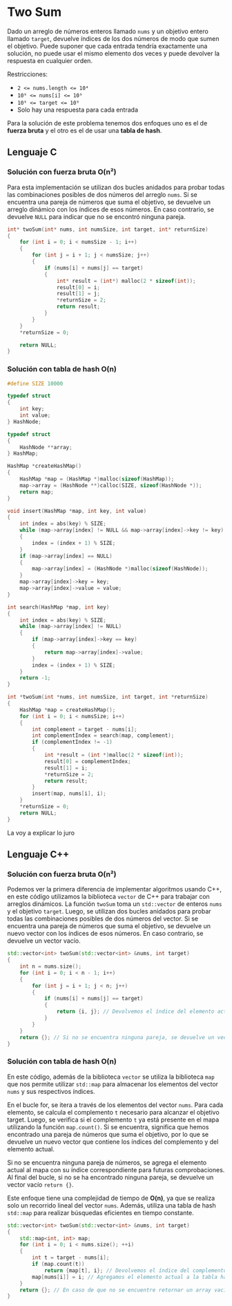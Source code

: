 # Two Sum

Dado un arreglo de números enteros llamado `nums` y un objetivo entero llamado `target`, devuelve índices de los dos números de modo que sumen el objetivo.
Puede suponer que cada entrada tendría exactamente una solución, no puede usar el mismo elemento dos veces y puede devolver la respuesta en cualquier orden.

Restricciones:
- `2 <= nums.length <= 10⁴`
- `10⁹ <= nums[i] <= 10⁹`
- `10⁹ <= target <= 10⁹`
- Solo hay una respuesta para cada entrada

Para la solución de este problema tenemos dos enfoques uno es el de **fuerza bruta** y el otro es el de usar una **tabla de hash**.

## Lenguaje C

### Solución con fuerza bruta O(n²)

Para esta implementación se utilizan dos bucles anidados para probar todas las combinaciones posibles de dos números del arreglo `nums`. Si se encuentra una pareja de números que suma el objetivo, se devuelve un arreglo dinámico con los índices de esos números. En caso contrario, se devuelve `NULL` para indicar que no se encontró ninguna pareja.

```c
int* twoSum(int* nums, int numsSize, int target, int* returnSize) 
{
    for (int i = 0; i < numsSize - 1; i++) 
    {
        for (int j = i + 1; j < numsSize; j++) 
        {
            if (nums[i] + nums[j] == target) 
            {
                int* result = (int*) malloc(2 * sizeof(int));
                result[0] = i;
                result[1] = j;
                *returnSize = 2;
                return result;
            }
        }
    }
    *returnSize = 0;

    return NULL;
}
```

### Solución con tabla de hash O(n)

```c
#define SIZE 10000

typedef struct
{
    int key;
    int value;
} HashNode;

typedef struct
{
    HashNode **array;
} HashMap;

HashMap *createHashMap()
{
    HashMap *map = (HashMap *)malloc(sizeof(HashMap));
    map->array = (HashNode **)calloc(SIZE, sizeof(HashNode *));
    return map;
}

void insert(HashMap *map, int key, int value)
{
    int index = abs(key) % SIZE;
    while (map->array[index] != NULL && map->array[index]->key != key)
    {
        index = (index + 1) % SIZE;
    }
    if (map->array[index] == NULL)
    {
        map->array[index] = (HashNode *)malloc(sizeof(HashNode));
    }
    map->array[index]->key = key;
    map->array[index]->value = value;
}

int search(HashMap *map, int key)
{
    int index = abs(key) % SIZE;
    while (map->array[index] != NULL)
    {
        if (map->array[index]->key == key)
        {
            return map->array[index]->value;
        }
        index = (index + 1) % SIZE;
    }
    return -1;
}

int *twoSum(int *nums, int numsSize, int target, int *returnSize)
{
    HashMap *map = createHashMap();
    for (int i = 0; i < numsSize; i++)
    {
        int complement = target - nums[i];
        int complementIndex = search(map, complement);
        if (complementIndex != -1)
        {
            int *result = (int *)malloc(2 * sizeof(int));
            result[0] = complementIndex;
            result[1] = i;
            *returnSize = 2;
            return result;
        }
        insert(map, nums[i], i);
    }
    *returnSize = 0;
    return NULL;
}
```

La voy a explicar lo juro

## Lenguaje C++

### Solución con fuerza bruta O(n²)

Podemos ver la primera diferencia de implementar algoritmos usando C++, en este código utilizamos la biblioteca `vector` de C++ para trabajar con arreglos dinámicos. La función `twoSum` toma un `std::vector` de enteros `nums` y el objetivo `target`. Luego, se utilizan dos bucles anidados para probar todas las combinaciones posibles de dos números del vector. Si se encuentra una pareja de números que suma el objetivo, se devuelve un nuevo vector con los índices de esos números. En caso contrario, se devuelve un vector vacío.

```cpp
std::vector<int> twoSum(std::vector<int> &nums, int target)
{
    int n = nums.size();
    for (int i = 0; i < n - 1; i++)
    {
        for (int j = i + 1; j < n; j++)
        {
            if (nums[i] + nums[j] == target)
            {
                return {i, j}; // Devolvemos el índice del elemento actual y el índice del complemento
            }
        }
    }
    return {}; // Si no se encuentra ninguna pareja, se devuelve un vector vacío
}
```

### Solución con tabla de hash O(n)

En este código, además de la biblioteca `vector` se utiliza la biblioteca `map` que nos permite utilizar `std::map` para almacenar los elementos del vector `nums` y sus respectivos índices.

En el bucle for, se itera a través de los elementos del vector `nums`. Para cada elemento, se calcula el complemento `t` necesario para alcanzar el objetivo target. Luego, se verifica si el complemento `t` ya está presente en el mapa utilizando la función `map.count()`. Si se encuentra, significa que hemos encontrado una pareja de números que suma el objetivo, por lo que se devuelve un nuevo vector que contiene los índices del complemento y del elemento actual.

Si no se encuentra ninguna pareja de números, se agrega el elemento actual al mapa con su índice correspondiente para futuras comprobaciones. Al final del bucle, si no se ha encontrado ninguna pareja, se devuelve un vector vacío `return {}`.

Este enfoque tiene una complejidad de tiempo de **O(n)**, ya que se realiza solo un recorrido lineal del vector `nums`. Además, utiliza una tabla de hash `std::map` para realizar búsquedas eficientes en tiempo constante.

```cpp
std::vector<int> twoSum(std::vector<int> &nums, int target)
{
    std::map<int, int> map;
    for (int i = 0; i < nums.size(); ++i)
    {
        int t = target - nums[i];
        if (map.count(t))
            return {map[t], i}; // Devolvemos el índice del complemento y el índice actual
        map[nums[i]] = i; // Agregamos el elemento actual a la tabla hash
    }
    return {}; // En caso de que no se encuentre retornar un array vacío
}
```


